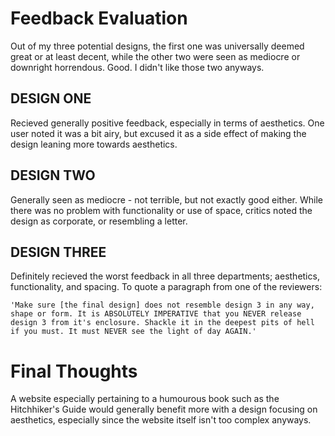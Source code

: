 # Feedback Evaluation

Out of my three potential designs, the first one was universally deemed great or at least decent, while the other two were seen as mediocre or downright horrendous. Good. I didn't like those two anyways.

## DESIGN ONE

Recieved generally positive feedback, especially in terms of aesthetics. One user noted it was a bit airy, but excused it as a side effect of making the design leaning more towards aesthetics.

## DESIGN TWO

Generally seen as mediocre - not terrible, but not exactly good either. While there was no problem with functionality or use of space, critics noted the design as corporate, or resembling a letter.

## DESIGN THREE

Definitely recieved the worst feedback in all three departments; aesthetics, functionality, and spacing. To quote a paragraph from one of the reviewers:

    'Make sure [the final design] does not resemble design 3 in any way, shape or form. It is ABSOLUTELY IMPERATIVE that you NEVER release design 3 from it's enclosure. Shackle it in the deepest pits of hell if you must. It must NEVER see the light of day AGAIN.'
    
# Final Thoughts
A website especially pertaining to a humourous book such as the Hitchhiker's Guide would generally benefit more with a design focusing on aesthetics, especially since the website itself isn't too complex anyways.